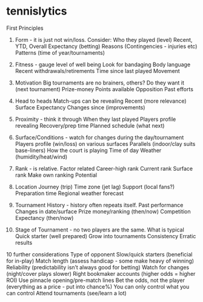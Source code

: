 # tennislytics

First Principles

1. Form - it is just not win/loss. Consider:
Who they played (level)
Recent, YTD, Overall
Expectancy (betting)
Reasons (Contingencies - injuries etc)
Patterns (time of year/tournaments)

2. Fitness - gauge level of well being
Look for bandaging
Body language
Recent withdrawals/retirements
Time since last played
Movement

3. Motivation
Big tournaments are no brainers, others?
Do they want it (next tournament)
Prize-money
Points available
Opposition
Past efforts

4. Head to heads
Match-ups can be revealing
Recent (more relevance)
Surface
Expectancy
Changes since (improvements)

5. Proximity - think it through
When they last played
Players profile revealing
Recovery/prep time
Planned schedule (what next)

6. Surface/Conditions - watch for changes during the day/tournament
Players profile (win/loss) on various surfaces
Parallels (indoor/clay suits base-liners)
How the court is playing
Time of day
Weather (humidity/heat/wind)

7. Rank - is relative. Factor related
Career-high rank
Current rank
Surface rank
Make own ranking
Potential

8. Location
Journey (trip)
Time zone (jet lag)
Support (local fans?)
Preparation time
Regional weather forecast

9. Tournament History - history often repeats itself.
Past performance
Changes in date/surface
Prize money/ranking (then/now)
Competition
Expectancy (then/now)

10. Stage of Tournament - no two players are the same.
What is typical
Quick starter (well prepared)
Grow into tournaments
Consistency
Erratic results


10 further considerations
Type of opponent
Slow/quick starters (beneficial for in-play)
Match length (assess handicap - some make heavy of winning)
Reliability (predictability isn’t always good for betting)
Watch for changes (night/cover plays slower)
Right bookmaker accounts (higher odds = higher ROI)
Use pinnacle opening/pre-match lines
Bet the odds, not the player (everything as a price - put into chance%)
You can only control what you can control
Attend tournaments (see/learn a lot)
